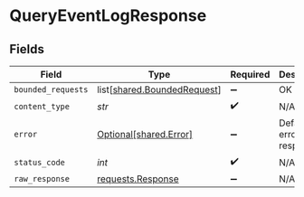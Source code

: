 # QueryEventLogResponse


## Fields

| Field                                                                                 | Type                                                                                  | Required                                                                              | Description                                                                           |
| ------------------------------------------------------------------------------------- | ------------------------------------------------------------------------------------- | ------------------------------------------------------------------------------------- | ------------------------------------------------------------------------------------- |
| `bounded_requests`                                                                    | list[[shared.BoundedRequest](../../models/shared/boundedrequest.md)]                  | :heavy_minus_sign:                                                                    | OK                                                                                    |
| `content_type`                                                                        | *str*                                                                                 | :heavy_check_mark:                                                                    | N/A                                                                                   |
| `error`                                                                               | [Optional[shared.Error]](../../models/shared/error.md)                                | :heavy_minus_sign:                                                                    | Default error response                                                                |
| `status_code`                                                                         | *int*                                                                                 | :heavy_check_mark:                                                                    | N/A                                                                                   |
| `raw_response`                                                                        | [requests.Response](https://requests.readthedocs.io/en/latest/api/#requests.Response) | :heavy_minus_sign:                                                                    | N/A                                                                                   |